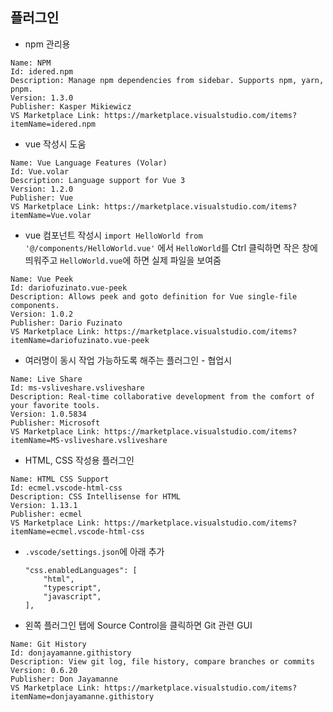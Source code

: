 ## 플러그인
* npm 관리용
```
Name: NPM
Id: idered.npm
Description: Manage npm dependencies from sidebar. Supports npm, yarn, pnpm.
Version: 1.3.0
Publisher: Kasper Mikiewicz
VS Marketplace Link: https://marketplace.visualstudio.com/items?itemName=idered.npm
```

* vue 작성시 도움
```
Name: Vue Language Features (Volar)
Id: Vue.volar
Description: Language support for Vue 3
Version: 1.2.0
Publisher: Vue
VS Marketplace Link: https://marketplace.visualstudio.com/items?itemName=Vue.volar
```

* vue 컴포넌트 작성시 ```import HelloWorld from '@/components/HelloWorld.vue'``` 에서 ```HelloWorld```를 Ctrl 클릭하면 작은 창에 띄워주고 ```HelloWorld.vue```에 하면 실제 파일을 보여줌
```
Name: Vue Peek
Id: dariofuzinato.vue-peek
Description: Allows peek and goto definition for Vue single-file components.
Version: 1.0.2
Publisher: Dario Fuzinato
VS Marketplace Link: https://marketplace.visualstudio.com/items?itemName=dariofuzinato.vue-peek
```

* 여러명이 동시 작업 가능하도록 해주는 플러그인 - 협업시
```
Name: Live Share
Id: ms-vsliveshare.vsliveshare
Description: Real-time collaborative development from the comfort of your favorite tools.
Version: 1.0.5834
Publisher: Microsoft
VS Marketplace Link: https://marketplace.visualstudio.com/items?itemName=MS-vsliveshare.vsliveshare
```

* HTML, CSS 작성용 플러그인 
```
Name: HTML CSS Support
Id: ecmel.vscode-html-css
Description: CSS Intellisense for HTML
Version: 1.13.1
Publisher: ecmel
VS Marketplace Link: https://marketplace.visualstudio.com/items?itemName=ecmel.vscode-html-css
```
  * ```.vscode/settings.json```에 아래 추가
    ```
    "css.enabledLanguages": [
        "html",
        "typescript",
        "javascript",
    ],
    ```
    
* 왼쪽 플러그인 탭에 Source Control을 클릭하면 Git 관련 GUI
```
Name: Git History
Id: donjayamanne.githistory
Description: View git log, file history, compare branches or commits
Version: 0.6.20
Publisher: Don Jayamanne
VS Marketplace Link: https://marketplace.visualstudio.com/items?itemName=donjayamanne.githistory
```
